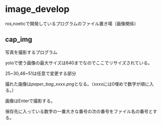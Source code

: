 # image_develop

ros,noeticで開発しているプログラムのファイル置き場（画像関係）

## cap_img

写真を撮影するプログラム

yoloで使う画像の最大サイズは640までなのでここでリサイズされている。

25~30,46~51は任意で変更する部分

撮れた画像は*paper_bag_xxxx.png*となる。（xxxxには0埋めで数字が順に入る。）

画像はEnterで撮影する。

保存先に入っている数字の一番大きな番号の次の番号をファイル名の番号とする。
